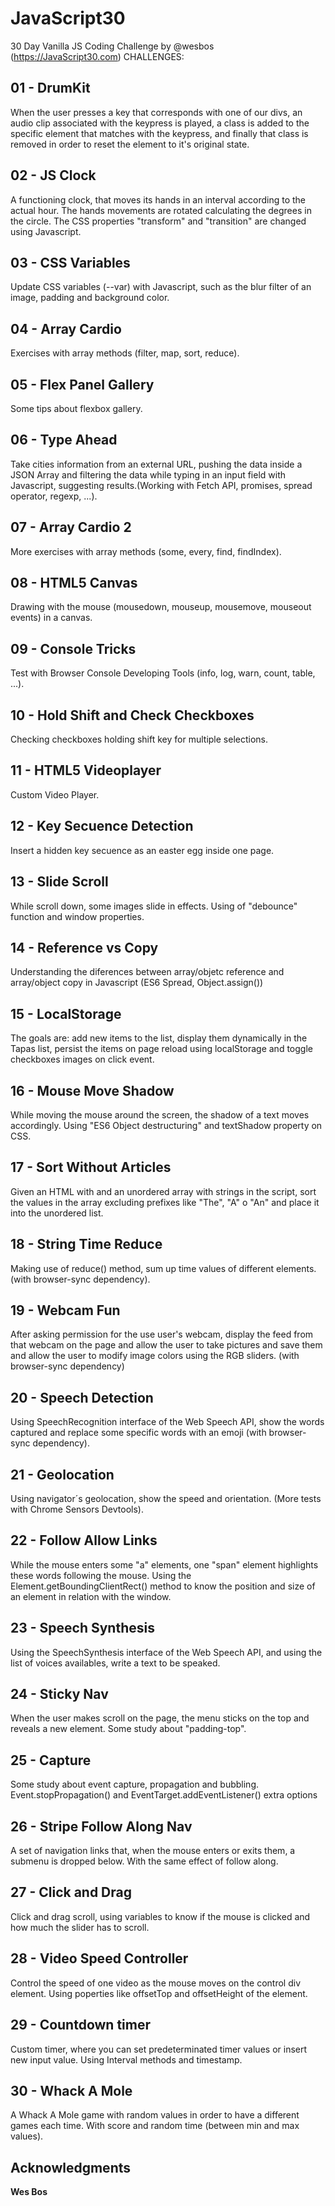 # JavaScript30
30 Day Vanilla JS Coding Challenge by @wesbos (https://JavaScript30.com)
CHALLENGES:

## 01 - DrumKit

When the user presses a key that corresponds with one of our divs, an audio clip associated with the keypress is played, a class is added to the specific element that matches with the keypress, and finally that class is removed in order to reset the element to it's original state.

## 02 - JS Clock

A functioning clock, that moves its hands in an interval according to the actual hour. The hands movements are rotated calculating the degrees in the circle. The CSS properties "transform" and "transition" are changed using Javascript.

## 03 - CSS Variables

Update CSS variables (--var) with Javascript, such as the blur filter of an image, padding and background color.

## 04 - Array Cardio

Exercises with array methods (filter, map, sort, reduce).

## 05 - Flex Panel Gallery

Some tips about flexbox gallery.

## 06 - Type Ahead

Take cities information from an external URL, pushing the data inside a JSON Array and filtering the data while typing in an input field with Javascript, suggesting results.(Working with Fetch API, promises, spread operator, regexp, ...).

## 07 - Array Cardio 2

More exercises with array methods (some, every, find, findIndex).

## 08 - HTML5 Canvas

Drawing with the mouse (mousedown, mouseup, mousemove, mouseout events) in a canvas.

## 09 - Console Tricks

Test with Browser Console Developing Tools (info, log, warn, count, table, ...).

## 10 - Hold Shift and Check Checkboxes

Checking checkboxes holding shift key for multiple selections.

## 11 - HTML5 Videoplayer

Custom Video Player.

## 12 - Key Secuence Detection

Insert a hidden key secuence as an easter egg inside one page.

## 13 - Slide Scroll

While scroll down, some images slide in effects. Using of "debounce" function and window properties.

## 14 - Reference vs Copy

Understanding the diferences between array/objetc reference and array/object copy in Javascript (ES6 Spread, Object.assign())

## 15 - LocalStorage

The goals are: add new items to the list, display them dynamically in the Tapas list, persist the items on page reload using localStorage and toggle checkboxes images on click event.

## 16 - Mouse Move Shadow

While moving the mouse around the screen, the shadow of a text moves accordingly. Using "ES6 Object destructuring" and textShadow property on CSS.

## 17 - Sort Without Articles

Given an HTML with and an unordered array with strings in the script, sort the values in the array excluding prefixes like "The", "A" o "An" and place it into the unordered list.

## 18 - String Time Reduce

Making use of reduce() method, sum up time values of different elements. (with browser-sync dependency).

## 19 - Webcam Fun

After asking permission for the use user's webcam, display the feed from that webcam on the page and allow the user to take pictures and save them and allow 
the user to modify image colors using the RGB sliders. (with browser-sync dependency)

## 20 - Speech Detection

Using SpeechRecognition interface of the Web Speech API, show the words captured and replace some specific words with an emoji (with browser-sync dependency).

## 21 - Geolocation

Using navigator´s geolocation, show the speed and orientation. (More tests with Chrome Sensors Devtools).

## 22 - Follow Allow Links

While the mouse enters some "a" elements, one "span" element highlights these words following the mouse. Using the Element.getBoundingClientRect() method to know the position and size of an element in relation with the window.

## 23 - Speech Synthesis

Using the SpeechSynthesis interface of the Web Speech API, and using the list of voices availables, write a text to be speaked. 

## 24 - Sticky Nav

When the user makes scroll on the page, the menu sticks on the top and reveals a new element. Some study about "padding-top".

## 25 - Capture

Some study about event capture, propagation and bubbling. Event.stopPropagation() and EventTarget.addEventListener() extra options

## 26 - Stripe Follow Along Nav

A set of navigation links that, when the mouse enters or exits them, a submenu is dropped below. With the same effect of follow along.

## 27 - Click and Drag

Click and drag scroll, using variables to know if the mouse is clicked and how much the slider has to scroll.

## 28 - Video Speed Controller

Control the speed of one video as the mouse moves on the control div element. Using poperties like offsetTop and offsetHeight of the element.

## 29 - Countdown timer

Custom timer, where you can set predeterminated timer values or insert new input value. Using Interval methods and timestamp.

## 30 - Whack A Mole

A Whack A Mole game with random values in order to have a different games each time. With score and random time (between min and max values).



## Acknowledgments
**Wes Bos**
